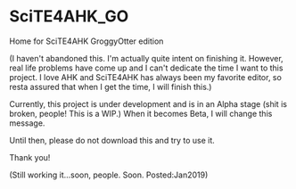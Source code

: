 # SciTE4AHK_GO
Home for SciTE4AHK GroggyOtter edition

(I haven't abandoned this. I'm actually quite intent on finishing it. However, real life problems have come up and I can't dedicate the time I want to this project. I love AHK and SciTE4AHK has always been my favorite editor, so resta assured that when I get the time, I will finish this.)

Currently, this project is under development and is in an Alpha stage (shit is broken, people! This is a WIP.)
When it becomes Beta, I will change this message.

Until then, please do not download this and try to use it.

Thank you!

(Still working it...soon, people. Soon. Posted:Jan2019)
